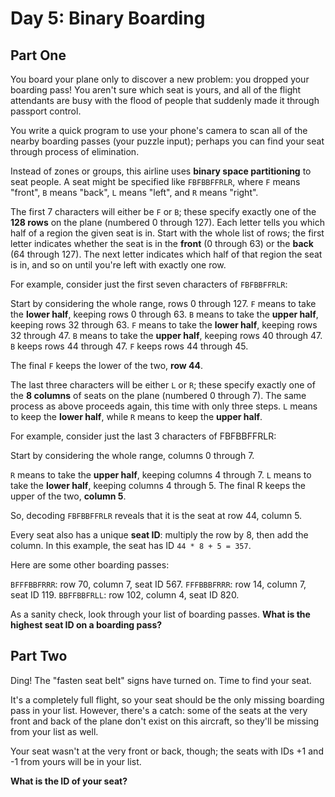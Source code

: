 # Day 5: Binary Boarding

## Part One

You board your plane only to discover a new problem: you dropped your boarding pass! You aren't sure which seat is yours, and all of the flight attendants are busy with the flood of people that suddenly made it through passport control.

You write a quick program to use your phone's camera to scan all of the nearby boarding passes (your puzzle input); perhaps you can find your seat through process of elimination.

Instead of zones or groups, this airline uses **binary space partitioning** to seat people. A seat might be specified like `FBFBBFFRLR`, where `F` means "front", `B` means "back", `L` means "left", and `R` means "right".

The first 7 characters will either be `F` or `B`; these specify exactly one of the **128 rows** on the plane (numbered 0 through 127). Each letter tells you which half of a region the given seat is in. Start with the whole list of rows; the first letter indicates whether the seat is in the **front** (0 through 63) or the **back** (64 through 127). The next letter indicates which half of that region the seat is in, and so on until you're left with exactly one row.

For example, consider just the first seven characters of `FBFBBFFRLR`:

Start by considering the whole range, rows 0 through 127.
`F` means to take the **lower half**, keeping rows 0 through 63.
`B` means to take the **upper half**, keeping rows 32 through 63.
`F` means to take the **lower half**, keeping rows 32 through 47.
`B` means to take the **upper half**, keeping rows 40 through 47.
`B` keeps rows 44 through 47.
`F` keeps rows 44 through 45.

The final `F` keeps the lower of the two, **row 44**.

The last three characters will be either `L` or `R`; these specify exactly one of the **8 columns** of seats on the plane (numbered 0 through 7). The same process as above proceeds again, this time with only three steps. `L` means to keep the **lower half**, while `R` means to keep the **upper half**.

For example, consider just the last 3 characters of FBFBBFFRLR:

Start by considering the whole range, columns 0 through 7.

`R` means to take the **upper half**, keeping columns 4 through 7.
`L` means to take the **lower half**, keeping columns 4 through 5.
The final R keeps the upper of the two, **column 5**.

So, decoding `FBFBBFFRLR` reveals that it is the seat at row 44, column 5.

Every seat also has a unique **seat ID**: multiply the row by 8, then add the column. In this example, the seat has ID `44 * 8 + 5 = 357`.

Here are some other boarding passes:

`BFFFBBFRRR`: row 70, column 7, seat ID 567.
`FFFBBBFRRR`: row 14, column 7, seat ID 119.
`BBFFBBFRLL`: row 102, column 4, seat ID 820.

As a sanity check, look through your list of boarding passes. **What is the highest seat ID on a boarding pass?**


## Part Two

Ding! The "fasten seat belt" signs have turned on. Time to find your seat.

It's a completely full flight, so your seat should be the only missing boarding pass in your list. However, there's a catch: some of the seats at the very front and back of the plane don't exist on this aircraft, so they'll be missing from your list as well.

Your seat wasn't at the very front or back, though; the seats with IDs +1 and -1 from yours will be in your list.

**What is the ID of your seat?**
